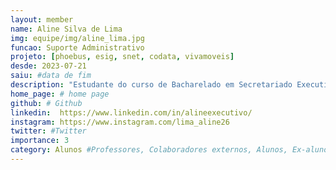 ```yaml
---
layout: member
name: Aline Silva de Lima
img: equipe/img/aline_lima.jpg
funcao: Suporte Administrativo
projeto: [phoebus, esig, snet, codata, vivamoveis]
desde: 2023-07-21
saiu: #data de fim
description: "Estudante do curso de Bacharelado em Secretariado Executivo Bilíngue na Universidade Federal da Paraíba (UFPB) - Campus IV, em Mamanguape-PB. Atualmente, atua como Suporte Administrativo no AYTY. Tenho experiência na organização de eventos e tenho interesse em atuar em diversas áreas na gestão de empresas."
home_page: # home page
github: # Github 
linkedin:  https://www.linkedin.com/in/alineexecutivo/
instagram: https://www.instagram.com/lima_aline26  
twitter: #Twitter
importance: 3
category: Alunos #Professores, Colaboradores externos, Alunos, Ex-alunos
---
```

